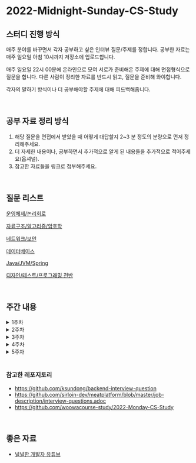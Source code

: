 # 2022-Midnight-Sunday-CS-Study


## 스터디 진행 방식

매주 분야를 바꾸면서 각자 공부하고 싶은 인터뷰 질문/주제를 정합니다. 공부한 자료는 매주 일요일 아침 10시까지 저장소에 업로드합니다.

매주 일요일 22시 00분에 온라인으로 모여 서로가 준비해온 주제에 대해 면접형식으로 질문을 합니다. 다른 사람이 정리한 자료를 반드시 읽고, 질문을 준비해 와야합니다.

각자의 말하기 방식이나 더 공부해야할 주제에 대해 피드백해줍니다.

<br/>

## 공부 자료 정리 방식

1. 해당 질문을 면접에서 받았을 때 어떻게 대답할지 2~3 분 정도의 분량으로 먼저 정리해주세요.
2. 더 자세한 내용이나, 공부하면서 추가적으로 알게 된 내용들을 추가적으로 적어주세요(옵셔널).
3. 참고한 자료들을 링크로 첨부해주세요.


<br/>

## 질문 리스트

[운영체제/논리회로](./OS/README.md)

[자료구조/알고리즘/암호학](./Algo/README.md)

[네트워크/보안](./Network/README.md)

[데이터베이스](./DB/README.md)

[Java/JVM/Spring](./Java/README.md)

[디자인/테스트/프로그래밍 전반](./Design/README.md)

<br/>

## 주간 내용

<details>
<summary>1주차</summary>
<div markdown="1주차">       
  태순 : OS-3
</div>
<div markdown="1주차">       
  벽벽 : OS-5
</div>
<div markdown="1주차">       
  성욱 : OS-17
</div>
</details>

<details>
<summary>2주차</summary>
<div markdown="2주차">       
  태순 : OS-2, Network-15
</div>
<div markdown="2주차">       
  벽벽 : OS-7, Network-12
</div>
<div markdown="2주차">       
  성욱 : OS-20, Network-16
</div>
<div markdown="2주차">       
  현욱 : OS-4, Network-4
</div>
</details>

<details>
<summary>3주차</summary>
<div markdown="3주차">       
  태순 : OS-19, DB-1
</div>
<div markdown="3주차">       
  벽벽 : OS-16, DB-4
</div>
<div markdown="3주차">       
  성욱 : OS-12, DB-7
</div>
<div markdown="3주차">       
  현욱 : OS-10, DB-21
</div>
</details>

<details>
<summary>4주차</summary>
<div markdown="4주차">       
  태순 : DB-18, Network-9
</div>
  <div markdown="4주차">       
  벽벽 : DB-31, Network-1
</div>
<div markdown="4주차">       
  성욱 : DB-16, Network-6
</div>
<div markdown="4주차">       
  현욱 : DB-19, Network-10
</div>
</details>

<details>
<summary>5주차</summary>
<div markdown="5주차">       
  태순 : Design-2, DB-17
</div>
  <div markdown="5주차">       
  벽벽 : 
</div>
<div markdown="5주차">       
  성욱 : Design-19, DB-24
</div>
<div markdown="5주차">       
  현욱 : 
</div>
</details>

<br/>

### 참고한 레포지토리
* https://github.com/ksundong/backend-interview-question
* https://github.com/sirloin-dev/meatplatform/blob/master/job-description/interview-questions.adoc
* https://github.com/woowacourse-study/2022-Monday-CS-Study

<br/>

## 좋은 자료

* [널널한 개발자 유튜브](https://www.youtube.com/channel/UCdGTtaI-ERLjzZNLuBj3X6A)
